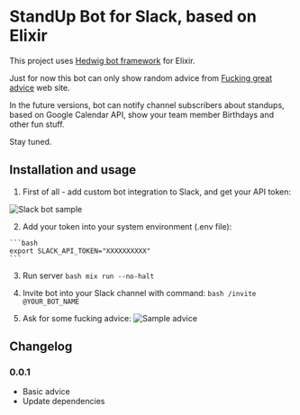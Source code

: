 # StandUp Bot for Slack, based on Elixir

This project uses <a href="https://github.com/hedwig-im/hedwig" target="_blank">Hedwig bot framework</a> for Elixir.

Just for now this bot can only show random advice from <a href="http://fucking-great-advice.ru/" target="_blank">Fucking great advice</a> web site.

In the future versions, bot can notify channel subscribers about standups, based on Google Calendar API, show your team member Birthdays and other fun stuff.

Stay tuned.

## Installation and usage

  1. First of all - add custom bot integration to Slack, and get your API token:
 
 ![Slack bot sample](https://api.monosnap.com/rpc/file/download?id=kt2yo8nkqZ9flP5BRZ0XxnDMqDbXfC)


  2. Add your token into your system environment (.env file):

    ```bash
    export SLACK_API_TOKEN="XXXXXXXXXX"
    ```
  3. Run server
    ```bash
    mix run --no-halt
    ```

  4. Invite bot into your Slack channel with command:
    ```bash
    /invite @YOUR_BOT_NAME
    ```
  5. Ask for some fucking advice:
    ![Sample advice](https://api.monosnap.com/rpc/file/download?id=fUY6U1pV49eEZo4cLKzH4vf7geIDmj)

## Changelog

### 0.0.1
- Basic advice
- Update dependencies